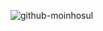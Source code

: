 ![github-moinhosul](https://github.com/user-attachments/assets/986b43f0-5950-44bb-8e57-82514c57200a)
